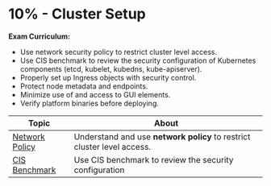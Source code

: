 # 10% - Cluster Setup

**Exam Curriculum:**

- Use network security policy to restrict cluster level access.
- Use CIS benchmark to review the security configuration of Kubernetes components (etcd, kubelet, kubedns, kube-apiserver).
- Properly set up Ingress objects with security control.
- Protect node metadata and endpoints.
- Minimize use of and access to GUI elements.
- Verify platform binaries before deploying.

| Topic | About |
|--------|--------|
| [Network Policy](network_policy.md) | Understand and use **network policy** to restrict cluster level access. |
| [CIS Benchmark](cis_benchmark.md) | Use CIS benchmark to review the security configuration |
